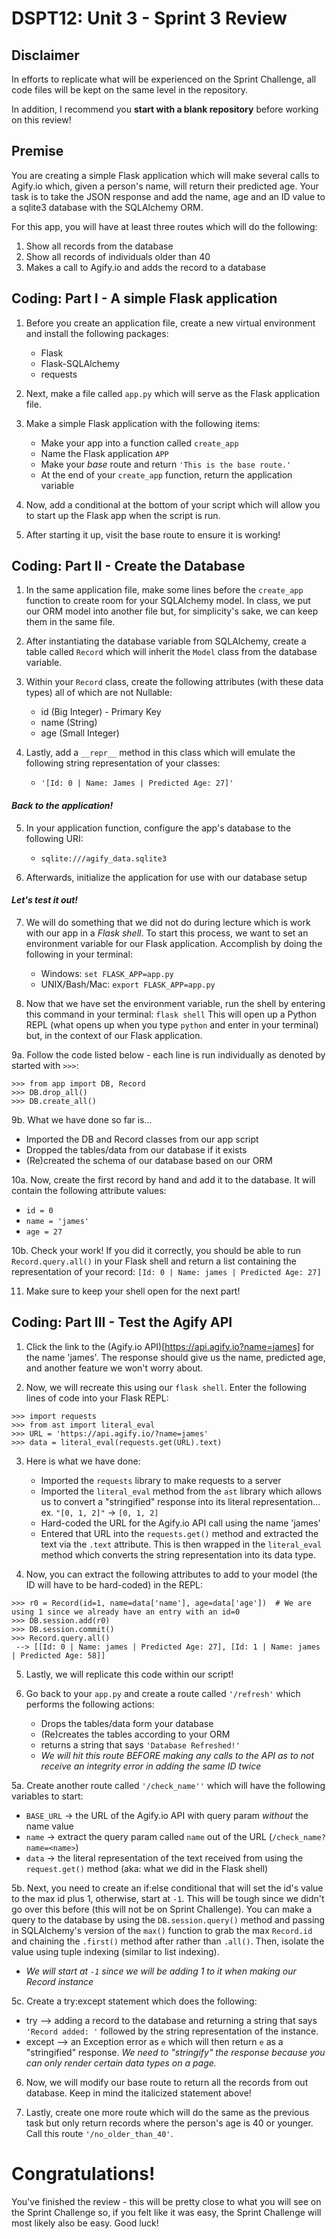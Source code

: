 # DSPT12: Unit 3 - Sprint 3 Review

## Disclaimer

In efforts to replicate what will be experienced on the Sprint Challenge, all code files will be kept on the same
level in the repository.


In addition, I recommend you **start with a blank repository** before working on this review!


## Premise

You are creating a simple Flask application which will make several calls to Agify.io which, given a person's name, will
return their predicted age.  Your task is to take the JSON response and add the name, age and an ID value to a sqlite3
database with the SQLAlchemy ORM.


For this app, you will have at least three routes which will do the following:

   1. Show all records from the database
   2. Show all records of individuals older than 40
   3. Makes a call to Agify.io and adds the record to a database


## Coding: Part I - A simple Flask application

1. Before you create an application file, create a new virtual environment and install the following packages:

    - Flask
    - Flask-SQLAlchemy
    - requests


2. Next, make a file called `app.py` which will serve as the Flask application file.


3. Make a simple Flask application with the following items:

   - Make your app into a function called `create_app`
   - Name the Flask application `APP`
   - Make your _base_ route and return `'This is the base route.'`
   - At the end of your `create_app` function, return the application variable


4. Now, add a conditional at the bottom of your script which will allow you to start up the Flask app when the script is
run.


5. After starting it up, visit the base route to ensure it is working!


## Coding: Part II - Create the Database

1. In the same application file, make some lines before the `create_app` function to create room for your SQLAlchemy
model.  In class, we put our ORM model into another file but, for simplicity's sake, we can keep them in the same file.


2. After instantiating the database variable from SQLAlchemy, create a table called `Record` which will inherit the
`Model` class from the database variable.


3. Within your `Record` class, create the following attributes (with these data types) all of which are not Nullable:

   - id (Big Integer) - Primary Key
   - name (String)
   - age (Small Integer)

   
4. Lastly, add a `__repr__` method in this class which will emulate the following string representation of your classes:

   - `'[Id: 0 | Name: James | Predicted Age: 27]'`
   

#### ***Back to the application!***

5. In your application function, configure the app's database to the following URI:

   - `sqlite:///agify_data.sqlite3`


6. Afterwards, initialize the application for use with our database setup


#### ***Let's test it out!***

7. We will do something that we did not do during lecture which is work with our app in a _Flask shell_.  To start this
process, we want to set an environment variable for our Flask application.  Accomplish by doing the following in your
terminal:

   - Windows: `set FLASK_APP=app.py`
   - UNIX/Bash/Mac: `export FLASK_APP=app.py`


8. Now that we have set the environment variable, run the shell by entering this command in your terminal: `flask shell`
This will open up a Python REPL (what opens up when you type `python` and enter in your terminal) but, in the context of
our Flask application.


9a. Follow the code listed below - each line is run individually as denoted by started with `>>>`:

```
>>> from app import DB, Record
>>> DB.drop_all()
>>> DB.create_all()
```


9b. What we have done so far is...

   - Imported the DB and Record classes from our app script
   - Dropped the tables/data from our database if it exists
   - (Re)created the schema of our database based on our ORM


10a. Now, create the first record by hand and add it to the database.  It will contain the following attribute values:

   - `id = 0`
   - `name = 'james'`
   - `age = 27`

10b. Check your work!  If you did it correctly, you should be able to run `Record.query.all()` in your Flask shell and
return a list containing the representation of your record: `[Id: 0 | Name: james | Predicted Age: 27]`


11.  Make sure to keep your shell open for the next part!


## Coding: Part III - Test the Agify API

1. Click the link to the (Agify.io API)[https://api.agify.io?name=james] for the name 'james'.  The response should give
us the name, predicted age, and another feature we won't worry about.


2. Now, we will recreate this using our `flask shell`.  Enter the following lines of code into your Flask REPL:

```
>>> import requests
>>> from ast import literal_eval
>>> URL = 'https://api.agify.io/?name=james'
>>> data = literal_eval(requests.get(URL).text)
```


3. Here is what we have done:

   - Imported the `requests` library to make requests to a server
   - Imported the `literal_eval` method from the `ast` library which allows us to convert a "stringified" response into
     its literal representation... ex. `"[0, 1, 2]"` -> `[0, 1, 2]`
   - Hard-coded the URL for the Agify.io API call using the name 'james'
   - Entered that URL into the `requests.get()` method and extracted the text via the `.text` attribute.  This is then
     wrapped in the `literal_eval` method which converts the string representation into its data type.


4. Now, you can extract the following attributes to add to your model (the ID will have to be hard-coded) in the REPL:

```
>>> r0 = Record(id=1, name=data['name'], age=data['age'])  # We are using 1 since we already have an entry with an id=0
>>> DB.session.add(r0)
>>> DB.session.commit()
>>> Record.query.all()
 --> [[Id: 0 | Name: james | Predicted Age: 27], [Id: 1 | Name: james | Predicted Age: 58]]
```


5. Lastly, we will replicate this code within our script!


6. Go back to your `app.py` and create a route called `'/refresh'` which performs the following actions:

   - Drops the tables/data form your database
   - (Re)creates the tables according to your ORM
   - returns a string that says `'Database Refreshed!'`
   - _We will hit this route BEFORE making any calls to the API as to not receive an integrity error in adding the same
      ID twice_


5a. Create another route called `'/check_name''` which will have the following variables to start:

   - `BASE_URL` -> the URL of the Agify.io API with query param *without* the name value
   - `name`     -> extract the query param called `name` out of the URL (`/check_name?name=<name>`)
   - `data`     -> the literal representation of the text received from using the `request.get()` method (aka: what we 
                   did in the Flask shell)


5b. Next, you need to create an if:else conditional that will set the id's value to the max id plus 1, otherwise, start
at `-1`.  This will be tough since we didn't go over this before (this will not be on Sprint Challenge).  You can make a
query to the database by using the `DB.session.query()` method and passing in SQLAlchemy's version of the `max()`
function to grab the max `Record.id` and chaining the `.first()` method after rather than `.all()`.  Then, isolate the
value using tuple indexing (similar to list indexing). 

   - _We will start at `-1` since we will be adding 1 to it when making our Record instance_


5c. Create a try:except statement which does the following:

   - try --> adding a record to the database and returning a string that says `'Record added: '` followed by the string
             representation of the instance.
   - except --> an Exception error as `e` which will then return `e` as a "stringified" response.  _We need to
                "stringify" the response because you can only render certain data types on a page._


6. Now, we will modify our base route to return all the records from out database.  Keep in mind the italicized
   statement above!


7. Lastly, create one more route which will do the same as the previous task but only return records where the person's
   age is 40 or younger.  Call this route `'/no_older_than_40'`.


# Congratulations!

You've finished the review - this will be pretty close to what you will see on the Sprint Challenge so, if you felt like
it was easy, the Sprint Challenge will most likely also be easy.  Good luck!